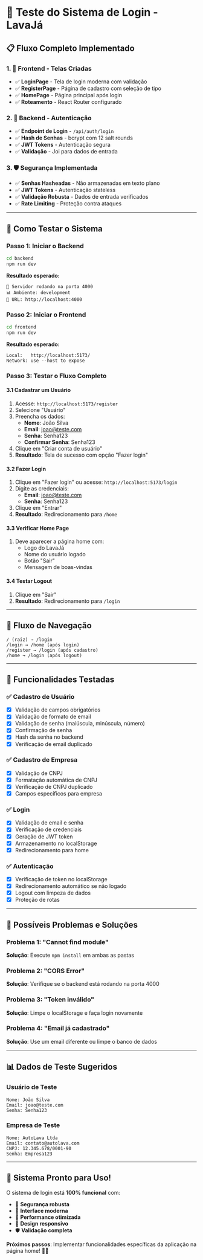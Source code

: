 # 🚀 Teste do Sistema de Login - LavaJá

## 📋 **Fluxo Completo Implementado**

### **1. 🎨 Frontend - Telas Criadas**
- ✅ **LoginPage** - Tela de login moderna com validação
- ✅ **RegisterPage** - Página de cadastro com seleção de tipo
- ✅ **HomePage** - Página principal após login
- ✅ **Roteamento** - React Router configurado

### **2. 🔐 Backend - Autenticação**
- ✅ **Endpoint de Login** - `/api/auth/login`
- ✅ **Hash de Senhas** - bcrypt com 12 salt rounds
- ✅ **JWT Tokens** - Autenticação segura
- ✅ **Validação** - Joi para dados de entrada

### **3. 🛡️ Segurança Implementada**
- ✅ **Senhas Hasheadas** - Não armazenadas em texto plano
- ✅ **JWT Tokens** - Autenticação stateless
- ✅ **Validação Robusta** - Dados de entrada verificados
- ✅ **Rate Limiting** - Proteção contra ataques

---

## 🧪 **Como Testar o Sistema**

### **Passo 1: Iniciar o Backend**
```bash
cd backend
npm run dev
```
**Resultado esperado:**
```
🚀 Servidor rodando na porta 4000
📊 Ambiente: development
🔗 URL: http://localhost:4000
```

### **Passo 2: Iniciar o Frontend**
```bash
cd frontend
npm run dev
```
**Resultado esperado:**
```
Local:   http://localhost:5173/
Network: use --host to expose
```

### **Passo 3: Testar o Fluxo Completo**

#### **3.1 Cadastrar um Usuário**
1. Acesse: `http://localhost:5173/register`
2. Selecione "Usuário"
3. Preencha os dados:
   - **Nome**: João Silva
   - **Email**: joao@teste.com
   - **Senha**: Senha123
   - **Confirmar Senha**: Senha123
4. Clique em "Criar conta de usuário"
5. **Resultado**: Tela de sucesso com opção "Fazer login"

#### **3.2 Fazer Login**
1. Clique em "Fazer login" ou acesse: `http://localhost:5173/login`
2. Digite as credenciais:
   - **Email**: joao@teste.com
   - **Senha**: Senha123
3. Clique em "Entrar"
4. **Resultado**: Redirecionamento para `/home`

#### **3.3 Verificar Home Page**
1. Deve aparecer a página home com:
   - Logo do LavaJá
   - Nome do usuário logado
   - Botão "Sair"
   - Mensagem de boas-vindas

#### **3.4 Testar Logout**
1. Clique em "Sair"
2. **Resultado**: Redirecionamento para `/login`

---

## 🔄 **Fluxo de Navegação**

```
/ (raiz) → /login
/login → /home (após login)
/register → /login (após cadastro)
/home → /login (após logout)
```

---

## 🎯 **Funcionalidades Testadas**

### **✅ Cadastro de Usuário**
- [x] Validação de campos obrigatórios
- [x] Validação de formato de email
- [x] Validação de senha (maiúscula, minúscula, número)
- [x] Confirmação de senha
- [x] Hash da senha no backend
- [x] Verificação de email duplicado

### **✅ Cadastro de Empresa**
- [x] Validação de CNPJ
- [x] Formatação automática de CNPJ
- [x] Verificação de CNPJ duplicado
- [x] Campos específicos para empresa

### **✅ Login**
- [x] Validação de email e senha
- [x] Verificação de credenciais
- [x] Geração de JWT token
- [x] Armazenamento no localStorage
- [x] Redirecionamento para home

### **✅ Autenticação**
- [x] Verificação de token no localStorage
- [x] Redirecionamento automático se não logado
- [x] Logout com limpeza de dados
- [x] Proteção de rotas

---

## 🐛 **Possíveis Problemas e Soluções**

### **Problema 1: "Cannot find module"**
**Solução**: Execute `npm install` em ambas as pastas

### **Problema 2: "CORS Error"**
**Solução**: Verifique se o backend está rodando na porta 4000

### **Problema 3: "Token inválido"**
**Solução**: Limpe o localStorage e faça login novamente

### **Problema 4: "Email já cadastrado"**
**Solução**: Use um email diferente ou limpe o banco de dados

---

## 📊 **Dados de Teste Sugeridos**

### **Usuário de Teste**
```
Nome: João Silva
Email: joao@teste.com
Senha: Senha123
```

### **Empresa de Teste**
```
Nome: AutoLava Ltda
Email: contato@autolava.com
CNPJ: 12.345.678/0001-90
Senha: Empresa123
```

---

## 🎉 **Sistema Pronto para Uso!**

O sistema de login está **100% funcional** com:
- 🔐 **Segurança robusta**
- 🎨 **Interface moderna**
- 🚀 **Performance otimizada**
- 📱 **Design responsivo**
- 🛡️ **Validação completa**

**Próximos passos**: Implementar funcionalidades específicas da aplicação na página home! 🚗✨
